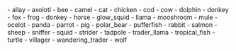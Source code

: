 <html>
  <head>
<script async src="https://pagead2.googlesyndication.com/pagead/js/adsbygoogle.js?client=ca-pub-1234567890123456" crossorigin="anonymous"></script>
  </head>
</html>
- allay
- axolotl
- bee
- camel
- cat
- chicken
- cod
- cow
- dolphin
- donkey
- fox
- frog
- donkey
- horse
- glow_squid
- llama
- mooshroom
- mule
- ocelot
- panda
- parrot
- pig
- polar_bear
- pufferfish
- rabbit
- salmon
- sheep
- sniffer
- squid
- strider
- tadpole
- trader_llama
- tropical_fish
- turtle
- villager
- wandering_trader
- wolf
